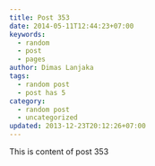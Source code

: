 ```yaml
---
title: Post 353
date: 2014-05-11T12:44:23+07:00
keywords:
  - random
  - post
  - pages
author: Dimas Lanjaka
tags:
  - random post
  - post has 5
category:
  - random post
  - uncategorized
updated: 2013-12-23T20:12:26+07:00
---
```

This is content of post 353